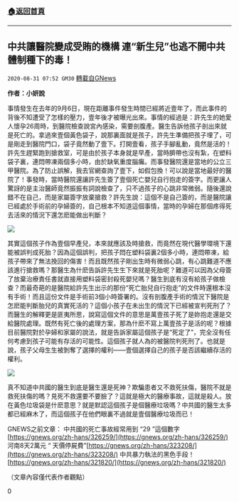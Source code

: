 ###  [:house:返回首頁](https://github.com/ourhimalayas/txt)
---

## 中共讓醫院變成受賄的機構 連“新生兒”也逃不開中共體制種下的毒！
`2020-08-31 07:52 GM30` [轉載自GNews](https://gnews.org/zh-hant/326524/)

**作者：小妍說**

事情發生在去年的9月6日，現在距離事件發生時間已經將近壹年了，而此事件的背後不知遭受了怎樣的壓力，壹年後才被曝光出來。事情的經過是：許先生的她愛人懷孕26周時，到醫院檢查說宮內感染，需要剖腹產。醫生告訴他孩子剖出來就是死亡的。拿過來壹個黃色袋子，說那裏面就是孩子，許先生準備把孩子埋了，可是剛走到醫院門口，袋子竟然動了壹下。打開壹看，孩子手腳亂動，竟然是活的！許先生趕緊跑到搶救室，可是由於孩子本身就是早產，當時臍帶也沒有紮，在塑料袋子裏，連悶帶凍兩個多小時，由於缺氧重度腦癱。而事發醫院還是當地的公立三甲醫院。為了防止誤解，我去官網查詢了壹下，如假包換！可以說是當地最好的醫院了！事發時，當時醫院還讓許先生簽了壹個死亡嬰兒自行抱走的簽字。而更讓人驚訝的是主治醫師竟然振振有詞說檢查了，只不過孩子的心跳非常微弱。隨後還說錯不在自己，而是家屬簽字放棄搶救？許先生說：這個不是自己簽的，而是醫院讓已經處於手術前的孕婦簽的，自己根本不知道這個事情，當時的孕婦在那個疼得死去活來的情況下還怎麽能做出判斷？

![](https://s3.amazonaws.com/gnews-media-offload/wp-content/uploads/2020/08/31072822/%E5%9B%BE%E7%89%871-133.jpg)

其實這個孩子作為壹個早產兒，本來就應該及時搶救，而竟然在現代醫學環境下還能被誤判成死胎？因為這個誤判，把孩子悶在塑料袋裏2個多小時，連悶帶凍，給孩子帶來了無法挽回的傷害！而且既然孩子剛出生時有微弱心跳，有心跳難道不應該進行搶救嗎？那醫生為什麽告訴許先生生下來就是死胎呢？難道可以因為父母簽了放棄治療責任書就直接用塑料袋密封殺死嬰兒嗎？醫生到底有沒有給孩子做檢查？而最奇葩的是醫院給許先生出示的那份“死亡胎兒自行抱走”的文件時還根本沒有手術！而且這份文件是手術前3個小時簽署的。沒有剖腹產手術的情況下醫院是怎麽能判斷胎兒的真實死活的？這個小孩子在未出生的情況下已經被宣判死刑了？而醫生的解釋更是匪夷所思，說寫這個文件的意思是萬壹孩子死了是妳抱走還是交給醫院處理。既然有死亡後的處理方案，那為什麽不寫上萬壹孩子是活的呢？根據目前醫院對於孕婦和家屬的說法，就是告訴家屬這個孩子是“死定了”，完全沒有任何考慮到孩子可能有存活的可能性。這個孩子就人為的被醫院判死刑了。也就是說，孩子父母生生被剝奪了選擇的權利——壹個選擇自己的孩子是否該繼續存活的權利。

![](https://s3.amazonaws.com/gnews-media-offload/wp-content/uploads/2020/08/31073008/%E5%9B%BE%E7%89%872-155.jpg)

真不知道中共國的醫生到底是醫生還是死神？欺騙患者又不救死扶傷，醫院不就是救死扶傷的嗎？見死不救還要不要臉了？這就是極大的醫療事故，這就是殺人。放在黃色垃圾袋是什麽意思？就是默認這個孩子是個醫療垃圾嗎？中共國的醫生太多都已經麻木了，而這個孩子在他們眼裏不過就是壹個醫療垃圾而已！

GNEWS之前文章：
中共國的死亡事故經常用到 “29 ”這個數字 [https://gnews.org/zh-hans/326259/](https://gnews.org/zh-hans/326259/)
河南8天2萬元 “ 天價停屍費”[https://gnews.org/zh-hans/323208/](https://gnews.org/zh-hans/323208/)
中共暴力執法的黑色手段！[https://gnews.org/zh-hans/321820/](https://gnews.org/zh-hans/321820/)

（文章內容僅代表作者觀點）

0
